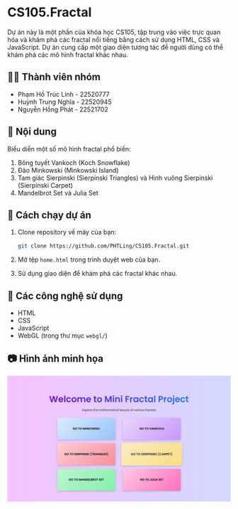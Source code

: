 # CS105.Fractal

Dự án này là một phần của khóa học CS105, tập trung vào việc trực quan hóa và khám phá các fractal nổi tiếng bằng cách sử dụng HTML, CSS và JavaScript. Dự án cung cấp một giao diện tương tác để người dùng có thể khám phá các mô hình fractal khác nhau.

## 🧑‍🎓 Thành viên nhóm
- Phạm Hồ Trúc Linh - 22520777
- Huỳnh Trung Nghĩa - 22520945
- Nguyễn Hồng Phát - 22521702

## 📄 Nội dung 
Biểu diễn một số mô hình fractal phổ biến:
1.	Bông tuyết Vankoch (Koch Snowflake)
2. Đảo Minkowski (Minkowski Island)
3.	Tam giác Sierpinski (Sierpinski Triangles) và Hình vuông Sierpinski (Sierpinski Carpet)
4.	Mandelbrot Set và Julia Set

## 🚀 Cách chạy dự án

1. Clone repository về máy của bạn:
   ```bash
   git clone https://github.com/PHTLing/CS105.Fractal.git
   ```

2. Mở tệp `home.html` trong trình duyệt web của bạn.

3. Sử dụng giao diện để khám phá các fractal khác nhau.

## 🎨 Các công nghệ sử dụng

- HTML
- CSS
- JavaScript
- WebGL (trong thư mục `webgl/`)

## 📷 Hình ảnh minh họa

![alt text](img/img_1.png)

